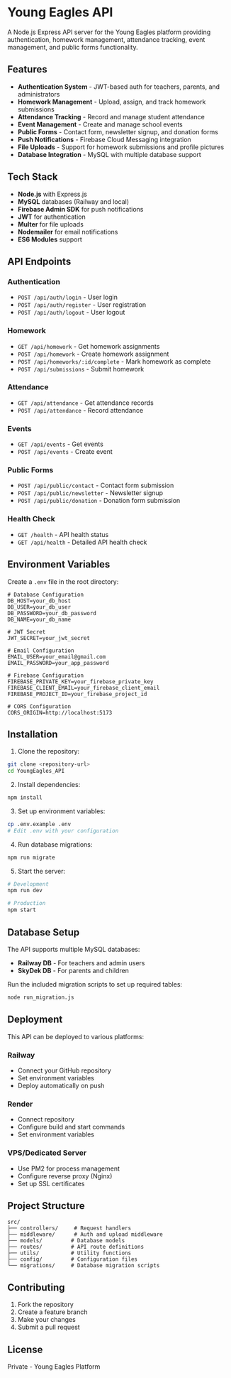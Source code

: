 # Young Eagles API

A Node.js Express API server for the Young Eagles platform providing authentication, homework management, attendance tracking, event management, and public forms functionality.

## Features

- **Authentication System** - JWT-based auth for teachers, parents, and administrators
- **Homework Management** - Upload, assign, and track homework submissions
- **Attendance Tracking** - Record and manage student attendance
- **Event Management** - Create and manage school events
- **Public Forms** - Contact form, newsletter signup, and donation forms
- **Push Notifications** - Firebase Cloud Messaging integration
- **File Uploads** - Support for homework submissions and profile pictures
- **Database Integration** - MySQL with multiple database support

## Tech Stack

- **Node.js** with Express.js
- **MySQL** databases (Railway and local)
- **Firebase Admin SDK** for push notifications
- **JWT** for authentication
- **Multer** for file uploads
- **Nodemailer** for email notifications
- **ES6 Modules** support

## API Endpoints

### Authentication
- `POST /api/auth/login` - User login
- `POST /api/auth/register` - User registration
- `POST /api/auth/logout` - User logout

### Homework
- `GET /api/homework` - Get homework assignments
- `POST /api/homework` - Create homework assignment
- `POST /api/homeworks/:id/complete` - Mark homework as complete
- `POST /api/submissions` - Submit homework

### Attendance
- `GET /api/attendance` - Get attendance records
- `POST /api/attendance` - Record attendance

### Events
- `GET /api/events` - Get events
- `POST /api/events` - Create event

### Public Forms
- `POST /api/public/contact` - Contact form submission
- `POST /api/public/newsletter` - Newsletter signup
- `POST /api/public/donation` - Donation form submission

### Health Check
- `GET /health` - API health status
- `GET /api/health` - Detailed API health check

## Environment Variables

Create a `.env` file in the root directory:

```env
# Database Configuration
DB_HOST=your_db_host
DB_USER=your_db_user
DB_PASSWORD=your_db_password
DB_NAME=your_db_name

# JWT Secret
JWT_SECRET=your_jwt_secret

# Email Configuration
EMAIL_USER=your_email@gmail.com
EMAIL_PASSWORD=your_app_password

# Firebase Configuration
FIREBASE_PRIVATE_KEY=your_firebase_private_key
FIREBASE_CLIENT_EMAIL=your_firebase_client_email
FIREBASE_PROJECT_ID=your_firebase_project_id

# CORS Configuration
CORS_ORIGIN=http://localhost:5173
```

## Installation

1. Clone the repository:
```bash
git clone <repository-url>
cd YoungEagles_API
```

2. Install dependencies:
```bash
npm install
```

3. Set up environment variables:
```bash
cp .env.example .env
# Edit .env with your configuration
```

4. Run database migrations:
```bash
npm run migrate
```

5. Start the server:
```bash
# Development
npm run dev

# Production
npm start
```

## Database Setup

The API supports multiple MySQL databases:
- **Railway DB** - For teachers and admin users
- **SkyDek DB** - For parents and children

Run the included migration scripts to set up required tables:
```bash
node run_migration.js
```

## Deployment

This API can be deployed to various platforms:

### Railway
- Connect your GitHub repository
- Set environment variables
- Deploy automatically on push

### Render
- Connect repository
- Configure build and start commands
- Set environment variables

### VPS/Dedicated Server
- Use PM2 for process management
- Configure reverse proxy (Nginx)
- Set up SSL certificates

## Project Structure

```
src/
├── controllers/     # Request handlers
├── middleware/      # Auth and upload middleware
├── models/         # Database models
├── routes/         # API route definitions
├── utils/          # Utility functions
├── config/         # Configuration files
└── migrations/     # Database migration scripts
```

## Contributing

1. Fork the repository
2. Create a feature branch
3. Make your changes
4. Submit a pull request

## License

Private - Young Eagles Platform

